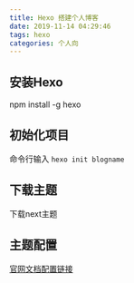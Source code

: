 ```yaml
---
title: Hexo 搭建个人博客
date: 2019-11-14 04:29:46
tags: hexo
categories: 个人向
---
```


## 安装Hexo

npm install -g hexo

## 初始化项目

命令行输入 `hexo init blogname`

## 下载主题

下载next主题

## 主题配置

[官网文档配置链接](http://theme-next.iissnan.com/)


